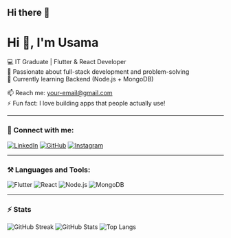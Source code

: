 ## Hi there 👋
# Hi 👋, I'm Usama
💻 IT Graduate | Flutter & React Developer  
🚀 Passionate about full-stack development and problem-solving  
🌱 Currently learning Backend (Node.js + MongoDB)  

📫 Reach me: your-email@gmail.com  
⚡ Fun fact: I love building apps that people actually use!  

---

### 🔗 Connect with me:
[![LinkedIn](https://img.shields.io/badge/LinkedIn-blue?style=for-the-badge&logo=linkedin)](https://linkedin.com/in/yourprofile)
[![GitHub](https://img.shields.io/badge/GitHub-black?style=for-the-badge&logo=github)](https://github.com/yourusername)
[![Instagram](https://img.shields.io/badge/Instagram-E4405F?style=for-the-badge&logo=instagram)](https://instagram.com/yourusername)

---

### ⚒️ Languages and Tools:
![Flutter](https://img.shields.io/badge/Flutter-02569B?style=for-the-badge&logo=flutter&logoColor=white)
![React](https://img.shields.io/badge/React-20232A?style=for-the-badge&logo=react&logoColor=61DAFB)
![Node.js](https://img.shields.io/badge/Node.js-339933?style=for-the-badge&logo=nodedotjs&logoColor=white)
![MongoDB](https://img.shields.io/badge/MongoDB-4EA94B?style=for-the-badge&logo=mongodb&logoColor=white)

---

### ⚡ Stats
![GitHub Streak](https://github-readme-streak-stats.herokuapp.com/?user=yourusername&theme=radical)
![GitHub Stats](https://github-readme-stats.vercel.app/api?username=yourusername&show_icons=true&theme=radical)
![Top Langs](https://github-readme-stats.vercel.app/api/top-langs/?username=yourusername&layout=compact&theme=radical)

